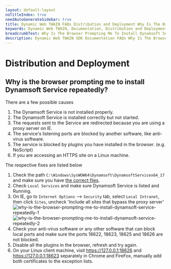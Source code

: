 ```yaml
---
layout: default-layout
noTitleIndex: true
needAutoGenerateSidebar: true
title: Dynamic Web TWAIN FAQs Distribution and Deployment Why Is The Browser Prompting Me To Install Dynamsoft Service Repeatedly
keywords: Dynamic Web TWAIN, Documentation, Distribution and Deployment 
breadcrumbText: Why Is The Browser Prompting Me To Install Dynamsoft Service Repeatedly
description: Dynamic Web TWAIN SDK Documentation FAQs Why Is The Browser Prompting Me To Install Dynamsoft Service Repeatedly
---
```


# Distribution and Deployment

## Why is the browser prompting me to install Dynamsoft Service repeatedly? 

There are a few possible causes

1. The Dynamsoft Service is not installed properly.
2. The Dynamsoft Service is installed correctly but not started.
3. The requests sent to the Service are redirected because you are using a proxy server on IE.
4. The service's listening ports are blocked by another software, like anti-virus software.
5. The service is blocked by plugins you have installed in the browser. (e.g. NoScript)
6. If you are accessing an HTTPS site on a Linux machine.

The respective fixes are listed below

1. Check the path `C:\Windows\SysWOW64\Dynamsoft\DynamsoftServicex64_17` and make sure you have [the correct files](#related-files-and-folders).
2. Check `Local Services` and make sure Dynamsoft Service is listed and Running.
3. On IE, go to `Internet Options` --> `Security` tab, select `Local Intranet`, then click `Sites`,  uncheck 'Include all sites that bypass the proxy server' 
![why-is-the-browser-prompting-me-to-install-dynamsoft-service-repeatedly-1]({{site.assets}}imgs/why-is-the-browser-prompting-me-to-install-dynamsoft-service-repeatedly-1.png)
![why-is-the-browser-prompting-me-to-install-dynamsoft-service-repeatedly-2]({{site.assets}}imgs/why-is-the-browser-prompting-me-to-install-dynamsoft-service-repeatedly-2.png)
4. Check your anti-virus software or any other software that can block local ports and make sure the ports 18622, 18623, 18625 and 18626 are not blocked.
5. Disable all the plugins in the browser, refresh and try again.
6. On your Linux client machine, visit https://127.0.0.1:18626 and https://127.0.0.1:18623 separately in Chrome and FireFox, manually add both certificates to the exception lists.
